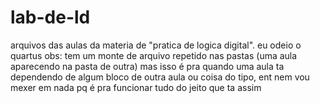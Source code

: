 # lab-de-ld
arquivos das aulas da materia de "pratica de logica digital". eu odeio o quartus
obs: tem um monte de arquivo repetido nas pastas (uma aula aparecendo na pasta de outra) mas isso é pra quando uma aula ta dependendo de algum bloco de outra aula ou coisa do tipo, ent nem vou mexer em nada pq é pra funcionar tudo do jeito que ta assim
